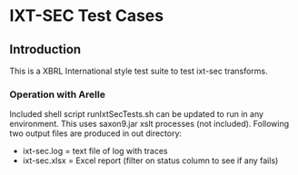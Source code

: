 # IXT-SEC Test Cases

## Introduction

This is a XBRL International style test suite to test ixt-sec transforms. 

### Operation with Arelle

Included shell script runIxtSecTests.sh can be updated to run in any environment. This uses saxon9.jar xslt processes (not included).
Following two output files are produced in out directory:
* ixt-sec.log  =  text file of log with traces 
* ixt-sec.xlsx = Excel report (filter on status column to see if any fails)


